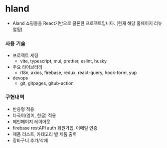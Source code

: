 # hland

- Aland 쇼핑몰을 React기반으로 클론한 프로젝트입니다. (현재 해당 홈페이지 리뉴얼됨)

### 사용 기술

- 프로젝트 세팅
  - vite, typescript, mui, prettier, eslint, husky
- 주요 라이브러리
  - i18n, axios, firebase, redux, react-query, hook-form, yup
- devops
  - git, gitpages, gitub-action

### 구현내역

- 반응형 적용
- 다국어(영어, 한글) 적용
- 메인페이지 레이아웃
- firebase restAPI auth 회원가입, 이메일 인증
- 제품 리스트, 카테고리 별 제품 출력
- 장바구니 추가/삭제
